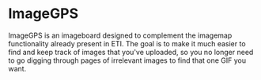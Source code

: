 ImageGPS
========

ImageGPS is an imageboard designed to complement the imagemap functionality already present in ETI. The goal is to make it much easier to find and keep track of images that you've uploaded, so you no longer need to go digging through pages of irrelevant images to find that one GIF you want.